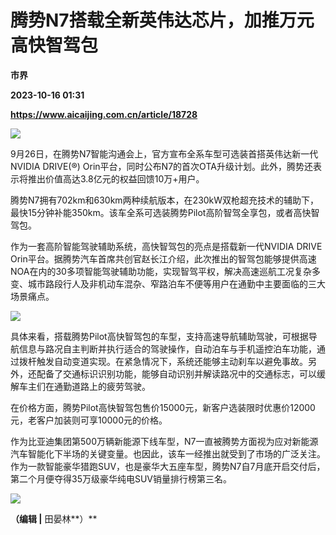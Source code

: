 # 腾势N7搭载全新英伟达芯片，加推万元高快智驾包
**市界**

**2023-10-16 01:31**

**https://www.aicaijing.com.cn/article/18728**

![](https://cdn.aicaijing.com.cn/img/c0b94cd0-5d20-11ee-97f2-ede16e842f34/29)

9月26日，在腾势N7智能沟通会上，官方宣布全系车型可选装首搭英伟达新一代NVIDIA DRIVE(®) Orin平台，同时公布N7的首次OTA升级计划。此外，腾势还表示将推出价值高达3.8亿元的权益回馈10万+用户。

腾势N7拥有702km和630km两种续航版本，在230kW双枪超充技术的辅助下，最快15分钟补能350km。该车全系可选装腾势Pilot高阶智驾全享包，或者高快智驾包。

作为一套高阶智能驾驶辅助系统，高快智驾包的亮点是搭载新一代NVIDIA DRIVE Orin平台。据腾势汽车首席共创官赵长江介绍，此次推出的智驾包能够提供高速NOA在内的30多项智能驾驶辅助功能，实现智驾平权，解决高速巡航工况复杂多变、城市路段行人及非机动车混杂、窄路泊车不便等用户在通勤中主要面临的三大场景痛点。

![](https://p3-sign.toutiaoimg.com/tos-cn-i-6w9my0ksvp/eef893b1193a4c4c8563e21a9476ff73~tplv-tt-origin-asy2:5aS05p2hQOW4gueVjOinguWvnw==.image?_iz=58558&from=article.pc_detail&x-expires=1696415221&x-signature=Sk7ggGHi30VXQl9qt9OKRS4LxAg%3D)

具体来看，搭载腾势Pilot高快智驾包的车型，支持高速导航辅助驾驶，可根据导航信息与路况自主判断并执行适合的驾驶操作，自动泊车与手机遥控泊车功能，通过拨杆触发自动变道实现。在紧急情况下，系统还能够主动刹车以避免事故。另外，还配备了交通标识识别功能，能够自动识别并解读路况中的交通标志，可以缓解车主们在通勤道路上的疲劳驾驶。

在价格方面，腾势Pilot高快智驾包售价15000元，新客户选装限时优惠价12000元，老客户加装则可享10000元的价格。

作为比亚迪集团第500万辆新能源下线车型，N7一直被腾势方面视为应对新能源汽车智能化下半场的关键变量。也因此，该车一经推出就受到了市场的广泛关注。作为一款智能豪华猎跑SUV，也是豪华大五座车型，腾势N7自7月底开启交付后，第二个月便夺得35万级豪华纯电SUV销量排行榜第三名。

![](https://p3-sign.toutiaoimg.com/tos-cn-i-6w9my0ksvp/4e768ef515614738b2a0e829062b0e03~tplv-tt-origin-asy2:5aS05p2hQOW4gueVjOinguWvnw==.image?_iz=58558&from=article.pc_detail&x-expires=1696415221&x-signature=s7qGwrVmOAbR3a%2FnTViYoV6gV4I%3D)

**（编辑 |** 田晏林**）**